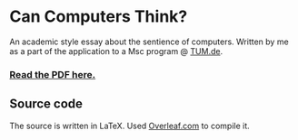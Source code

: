 # Can Computers Think?
An academic style essay about the sentience of computers. Written by me as a part of the application to a Msc program @ [TUM.de](https://tum.de).


### **[Read the PDF here.](https://martinxluptak.github.io/docs/can_computers_think.pdf)**

## Source code
The source is written in LaTeX. Used [Overleaf.com](https://overleaf.com) to compile it.
